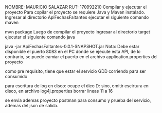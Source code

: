 
NOMBRE: MAURICIO SALAZAR RUT: 170992210
Compilar y ejecutar el proyecto
Para copilar el proyecto se requiere Java y Maven instalado. Ingresar al directorio ApiFechasFaltantes ejecutar el siguiente comando maven

mvn package
Luego de compilar el proyecto ingresar al directorio target ejecutar el siguiente comando java

java -jar ApiFechasFaltantes-0.0.1-SNAPSHOT.jar
Nota: Debe estar disponible el puerto 8083 en el PC donde se ejecute esta API, de lo contrario, se puede camiar el puerto en el
archivo application.properties del proyecto

como pre requisito, tiene que estar el servicio GDD corriendo para ser consumido

para escritura de log en disco: ocupe el dico D: sino, omitir escirtura en disco, en archivo log4j.properties borrar lineas 11 a 16

se envia ademas proyecto postman para consumo y prueba del servicio, ademas del json de salida.
